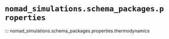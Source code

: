 
# `nomad_simulations.schema_packages.properties`


::: nomad_simulations.schema_packages.properties.thermodynamics
